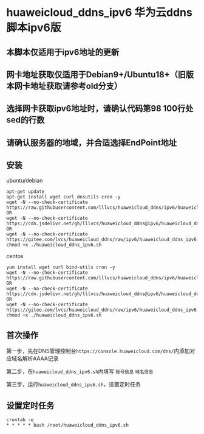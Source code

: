 # huaweicloud_ddns_ipv6  华为云ddns脚本ipv6版

## 本脚本仅适用于ipv6地址的更新
## 网卡地址获取仅适用于Debian9+/Ubuntu18+（旧版本网卡地址获取请参考old分支）
## 选择网卡获取ipv6地址时，请确认代码第98 100行处sed的行数
## 请确认服务器的地域，并合适选择EndPoint地址

## 安装
ubuntu/debian
```
apt-get update
apt-get install wget curl dnsutils cron -y
wget -N --no-check-certificate https://raw.githubusercontent.com/lllvcs/huaweicloud_ddns/ipv6/huaweicloud_ddns_ipv6.sh
OR
wget -N --no-check-certificate https://cdn.jsdelivr.net/gh/lllvcs/huaweicloud_ddns@ipv6/huaweicloud_ddns_ipv6.sh
OR
wget -N --no-check-certificate https://gitee.com/lvcs/huaweicloud_ddns/raw/ipv6/huaweicloud_ddns_ipv6.sh
chmod +x ./huaweicloud_ddns_ipv6.sh
```

centos
```
yum install wget curl bind-utils cron -y
wget -N --no-check-certificate https://raw.githubusercontent.com/lllvcs/huaweicloud_ddns/ipv6/huaweicloud_ddns_ipv6.sh
OR
wget -N --no-check-certificate https://cdn.jsdelivr.net/gh/lllvcs/huaweicloud_ddns@ipv6/huaweicloud_ddns_ipv6.sh
OR
wget -N --no-check-certificate https://gitee.com/lvcs/huaweicloud_ddns/raw/ipv6/huaweicloud_ddns_ipv6.sh
chmod +x ./huaweicloud_ddns_ipv6.sh
```

## 首次操作
第一步，先在DNS管理控制台```https://console.huaweicloud.com/dns/```内添加对应域名解析AAAA记录

第二步，在```huaweicloud_ddns_ipv6.sh```内填写 ```账号信息``` ```域名信息```

第三步，运行```huaweicloud_ddns_ipv6.sh```，设置定时任务

## 设置定时任务
```
crontab -e
* * * * * bash /root/huaweicloud_ddns_ipv6.sh
```
